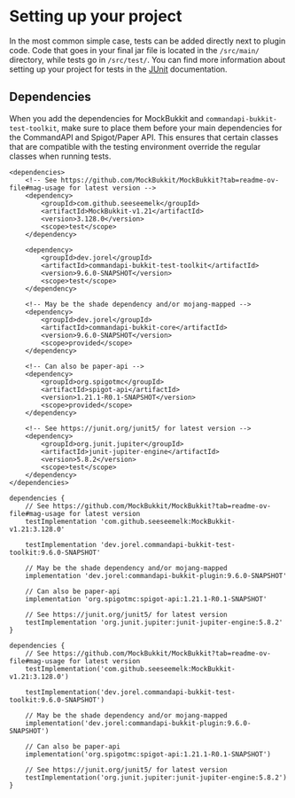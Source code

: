 # Setting up your project

In the most common simple case, tests can be added directly next to plugin code. Code that goes in your final jar file is located in the `/src/main/` directory, while tests go in `/src/test/`. You can find more information about setting up your project for tests in the [JUnit](https://junit.org/junit5/docs/current/user-guide/#overview-getting-started-example-projects) documentation.

## Dependencies

When you add the dependencies for MockBukkit and `commandapi-bukkit-test-toolkit`, make sure to place them before your main dependencies for the CommandAPI and Spigot/Paper API. This ensures that certain classes that are compatible with the testing environment override the regular classes when running tests.

<div class="multi-pre">

```xml,Maven
<dependencies>
    <!-- See https://github.com/MockBukkit/MockBukkit?tab=readme-ov-file#mag-usage for latest version -->
    <dependency>
        <groupId>com.github.seeseemelk</groupId>
        <artifactId>MockBukkit-v1.21</artifactId>
        <version>3.128.0</version>
        <scope>test</scope>
    </dependency>

    <dependency>
        <groupId>dev.jorel</groupId>
        <artifactId>commandapi-bukkit-test-toolkit</artifactId>
        <version>9.6.0-SNAPSHOT</version>
        <scope>test</scope>
    </dependency>

    <!-- May be the shade dependency and/or mojang-mapped -->
    <dependency>
        <groupId>dev.jorel</groupId>
        <artifactId>commandapi-bukkit-core</artifactId>
        <version>9.6.0-SNAPSHOT</version>
        <scope>provided</scope>
    </dependency>

    <!-- Can also be paper-api -->
    <dependency>
        <groupId>org.spigotmc</groupId>
        <artifactId>spigot-api</artifactId>
        <version>1.21.1-R0.1-SNAPSHOT</version>
        <scope>provided</scope>
    </dependency>

    <!-- See https://junit.org/junit5/ for latest version -->
    <dependency>
        <groupId>org.junit.jupiter</groupId>
        <artifactId>junit-jupiter-engine</artifactId>
        <version>5.8.2</version>
        <scope>test</scope>
    </dependency>
</dependencies>
```

```groovy,Gradle_(build.gradle)
dependencies {
    // See https://github.com/MockBukkit/MockBukkit?tab=readme-ov-file#mag-usage for latest version
    testImplementation 'com.github.seeseemelk:MockBukkit-v1.21:3.128.0'

    testImplementation 'dev.jorel.commandapi-bukkit-test-toolkit:9.6.0-SNAPSHOT'

    // May be the shade dependency and/or mojang-mapped
    implementation 'dev.jorel:commandapi-bukkit-plugin:9.6.0-SNAPSHOT'

    // Can also be paper-api
    implementation 'org.spigotmc:spigot-api:1.21.1-R0.1-SNAPSHOT'

    // See https://junit.org/junit5/ for latest version
    testImplementation 'org.junit.jupiter:junit-jupiter-engine:5.8.2'
}
```

```kotlin,Kotlin_Gradle_(build.gradle.kts)
dependencies {
    // See https://github.com/MockBukkit/MockBukkit?tab=readme-ov-file#mag-usage for latest version
    testImplementation('com.github.seeseemelk:MockBukkit-v1.21:3.128.0')

    testImplementation('dev.jorel.commandapi-bukkit-test-toolkit:9.6.0-SNAPSHOT')

    // May be the shade dependency and/or mojang-mapped
    implementation('dev.jorel:commandapi-bukkit-plugin:9.6.0-SNAPSHOT')

    // Can also be paper-api
    implementation('org.spigotmc:spigot-api:1.21.1-R0.1-SNAPSHOT')

    // See https://junit.org/junit5/ for latest version
    testImplementation('org.junit.jupiter:junit-jupiter-engine:5.8.2')
}
```

</div>
